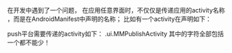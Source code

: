 在开发中遇到了一个问题，
在应用任意界面时，不仅仅是传递应用的activity名称 ，而是在AndroidManifest中声明的名称；
比如有一个activity在声明如下：
<activity android:name=".ui.MMPublishActivity"
                   android:screenOrientation="portrait"
                   android:alwaysRetainTaskState="true"
                  >
</activity>

push平台需要传递的activity如下：
.ui.MMPublishActivity
其中的字符全部包括一个都不能少！
